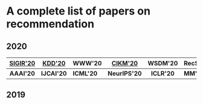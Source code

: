 # A complete list of papers on recommendation

## 2020

|   [SIGIR'20](./SIGIR-2020.md)  |    [KDD'20](./KDD-2020.md)    | WWW'20      |     [CIKM'20](./CIKM-2020.md)    |   WSDM'20   | RecSys'20 | ICDM'20     |
|:-----------:|:------------:|-------------|:--------------:|:-----------:|-----------|-------------|
| **AAAI'20** | **IJCAI'20** | **ICML'20** | **NeurIPS'20** | **ICLR'20** | **MM'20** | **ICDE'20** |

## 2019

